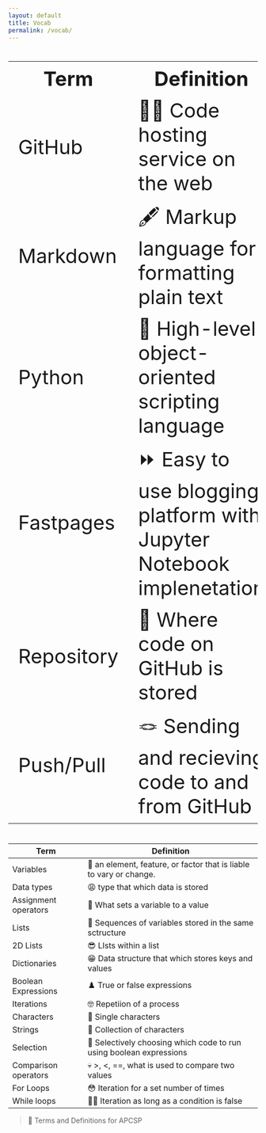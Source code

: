 ```yaml
---
layout: default
title: Vocab
permalink: /vocab/
---
```


<table style="font-size: 2.5rem">
  <tr>
    <th>Term</th>
    <th>Definition</th>
  </tr>
  <tr>
    <td>GitHub</td>
    <td>🧑‍💻 Code hosting service on the web</td>
  </tr>
  <tr>
    <td>Markdown</td>
    <td>🖋️ Markup language for formatting plain text</td>
  </tr>
  <tr>
    <td>Python</td>
    <td>🐍 High-level object-oriented scripting language</td>
  </tr>
  <tr>
    <td>Fastpages</td>
    <td>⏩ Easy to use blogging platform with Jupyter Notebook implenetation</td>
  </tr>
  <tr>
    <td>Repository</td>
    <td>📂 Where code on GitHub is stored</td>
  </tr>
  <tr>
    <td>Push/Pull</td>
    <td>🪢 Sending and recieving code to and from GitHub</td>
  </tr>
</table>

| Term | Definition |
| ----------- | ----------- |
| Variables | 🏀 an element, feature, or factor that is liable to vary or change. |
| Data types | 😩 type that which data is stored |
| Assignment operators | 🙏 What sets a variable to a value |
| Lists | 🚨 Sequences of variables stored in the same sctructure |
| 2D Lists | 😎 LIsts within a list |
| Dictionaries | 😁 Data structure that which stores keys and values |
| Boolean Expressions | ♟️ True or false expressions |
| Iterations | 🤓 Repetiion of a process |
| Characters | 💌 Single characters |
| Strings | 🧵 Collection of characters |
| Selection | 🤏 Selectively choosing which code to run using boolean expressions |
| Comparison operators | 💀 >, <, ==, what is used to compare two values |
| For Loops | 😳 Iteration for a set number of times |
| While loops | 😶‍🌫️ Iteration as long as a condition is false |


> 🧠 Terms and Definitions for APCSP
